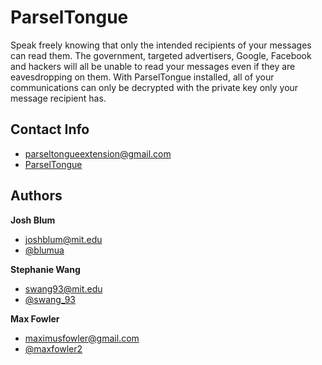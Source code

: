 ParselTongue
===========

Speak freely knowing that only the intended recipients of your messages can read them. The government, targeted advertisers, Google, Facebook and hackers will all be unable to read your messages even if they are eavesdropping on them. With ParselTongue installed, all of your communications can only be decrypted with the private key only your message recipient has.

## Contact Info

+ [parseltongueextension@gmail.com](mailto:parseltongueextension@gmail.com)
+ [ParselTongue](http://www.getparseltongue.com/)


## Authors

**Josh Blum**
+ [joshblum@mit.edu](mailto:joshblum@mit.edu)
+ [@blumua](https://twitter.com/blumua)

**Stephanie Wang**
+ [swang93@mit.edu](mailto:swang93@mit.edu)
+ [@swang_93](https://twitter.com/swang_93)

**Max Fowler**

+ [maximusfowler@gmail.com](mailto:maximusfowler@gmail.com)
+ [@maxfowler2](https://twitter.com/maxfowler2)